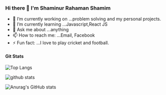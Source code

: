 ### Hi there 👋 I'm Shaminur Rahaman Shamim


- 🔭 I’m currently working on ...problem solving and my personal projects.
- 🌱 I’m currently learning ...Javascript,React JS
- 💬 Ask me about ...anything
- 📫 How to reach me: ...Email, Facebook
- ⚡ Fun fact: ...I love to play cricket and football.

#### Git Stats

![Top Langs](https://github-readme-stats.vercel.app/api/top-langs/?username=shamim392&theme=tokyonight&layout=compact)

![github stats](https://github-readme-stats.vercel.app/api?username=shamim392&theme=tokyonight)

![Anurag's GitHub stats](https://github-readme-stats.vercel.app/api?username=shamim392&show_icons=true&theme=radical)

